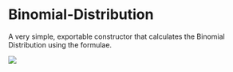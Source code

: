 # Binomial-Distribution
A very simple, exportable constructor that calculates the Binomial Distribution using the formulae.

![](https://cdn.discordapp.com/attachments/887787605377318936/891059398741467217/binomial.png)
